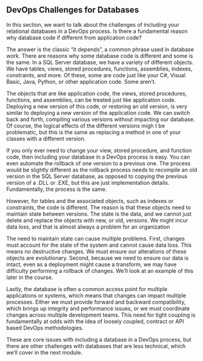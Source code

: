 ## DevOps Challenges for Databases

In this section, we want to talk about the challenges of including your relational databases in a DevOps process. Is there a fundamental reason why database code if different from application code?

The answer is the classic “it depends”, a common phrase used in database work. There are reasons why some database code is different and some is the same. In a SQL Server database, we have a variety of different objects. We have tables, views, stored procedures, functions, assemblies, indexes, constraints, and more. Of these, some are code just like your C#, Visual Basic, Java, Python, or other application code. Some aren’t.

The objects that are like application code, the views, stored procedures, functions, and assemblies, can be treated just like application code. Deploying a new version of this code, or restoring an old version, is very similar to deploying a new version of the application code. We can switch back and forth, compiling various versions without impacting our database. Of course, the logical effects of the different versions migh t be problematic, but this is the same as replacing a method in one of your classes with a different version.

If you only ever need to change your view, stored procedure, and function code, then including your database in a DevOps process is easy. You can even automate the rollback of one version to a previous one. The process would be slightly different as the rollback process needs to recompile an old version in the SQL Server database, as opposed to copying the previous version of a .DLL or .EXE, but this are just implementation details. Fundamentally, the process is the same.

However, for tables and the associated objects, such as indexes or constraints, the code is different. The reason is that these objects need to maintain state between versions. The state is the data, and we cannot just delete and replace the objects with new, or old, versions. We might incur data loss, and that is almost always a problem for an organization

 The need to maintain state can cause multiple problems. First, changes must account for the state of the system and cannot cause data loss. This means no destructive changes. We must ensure our alterations of these objects are evolutionary. Second, because we need to ensure our data is intact, even as a deployment might cause a transform, we may have difficulty performing a rollback of changes. We’ll look at an example of this later in the course.

Lastly, the database is often a common access point for multiple applications or systems, which means that changes can impact multiple processes. Either we must provide forward and backward compatibility, which brings up integrity and performance issues, or we must coordinate changes across multiple development teams. This need for tight coupling is fundamentally at odds with the idea of loosely coupled, contract or API based DevOps methodologies.

These are core issues with including a database in a DevOps process, but there are other challenges with databases that are less technical, which we’ll cover in the next module.



